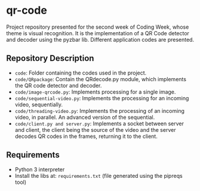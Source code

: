 # qr-code

Project repository presented for the second week of Coding Week, whose theme is visual recognition. It is the implementation of a QR Code detector and decoder using the pyzbar lib. Different application codes are presented.

## Repository Description

- ```code```: Folder containing the codes used in the project.
- ```code/QRpackage```: Contain the QRdecode.py module, which implements the QR code detector and decoder.
- ```code/image-qrcode.py```: Implements processing for a single image.
- ```code/sequential-video.py```: Implements the processing for an incoming video, sequentially.
- ```code/threading-video.py```: Implements the processing of an incoming video, in parallel. An advanced version of the sequential.
- ```code/client.py and server.py```: Implements a socket between server and client, the client being the source of the video and the server decodes QR codes in the frames, returning it to the client.

## Requirements

- Python 3 interpreter
- Install the libs at: ```requirements.txt``` (file generated using the pipreqs tool)
